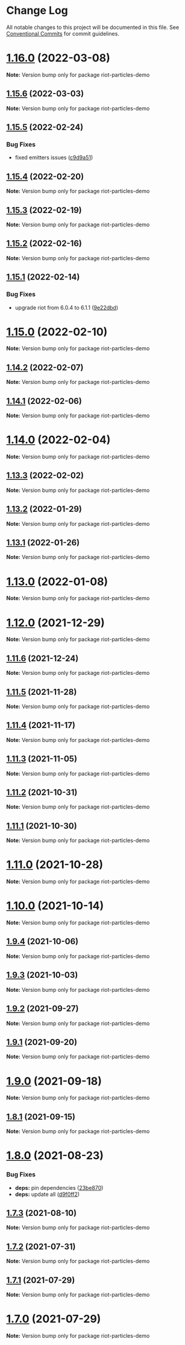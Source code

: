 # Change Log

All notable changes to this project will be documented in this file.
See [Conventional Commits](https://conventionalcommits.org) for commit guidelines.

# [1.16.0](https://github.com/matteobruni/tsparticles/compare/riot-particles-demo@1.15.6...riot-particles-demo@1.16.0) (2022-03-08)

**Note:** Version bump only for package riot-particles-demo





## [1.15.6](https://github.com/matteobruni/tsparticles/compare/riot-particles-demo@1.15.5...riot-particles-demo@1.15.6) (2022-03-03)

**Note:** Version bump only for package riot-particles-demo





## [1.15.5](https://github.com/matteobruni/tsparticles/compare/riot-particles-demo@1.15.4...riot-particles-demo@1.15.5) (2022-02-24)


### Bug Fixes

* fixed emitters issues ([c9d9a51](https://github.com/matteobruni/tsparticles/commit/c9d9a51e41fdc77a9bf544a09d979d8c2f6b10d5))





## [1.15.4](https://github.com/matteobruni/tsparticles/compare/riot-particles-demo@1.15.3...riot-particles-demo@1.15.4) (2022-02-20)

**Note:** Version bump only for package riot-particles-demo





## [1.15.3](https://github.com/matteobruni/tsparticles/compare/riot-particles-demo@1.15.2...riot-particles-demo@1.15.3) (2022-02-19)

**Note:** Version bump only for package riot-particles-demo





## [1.15.2](https://github.com/matteobruni/tsparticles/compare/riot-particles-demo@1.15.1...riot-particles-demo@1.15.2) (2022-02-16)

**Note:** Version bump only for package riot-particles-demo





## [1.15.1](https://github.com/matteobruni/tsparticles/compare/riot-particles-demo@1.15.0...riot-particles-demo@1.15.1) (2022-02-14)


### Bug Fixes

* upgrade riot from 6.0.4 to 6.1.1 ([9e22dbd](https://github.com/matteobruni/tsparticles/commit/9e22dbda3869f16657266b5d4cc096947502c864))





# [1.15.0](https://github.com/matteobruni/tsparticles/compare/riot-particles-demo@1.14.2...riot-particles-demo@1.15.0) (2022-02-10)

**Note:** Version bump only for package riot-particles-demo





## [1.14.2](https://github.com/matteobruni/tsparticles/compare/riot-particles-demo@1.14.1...riot-particles-demo@1.14.2) (2022-02-07)

**Note:** Version bump only for package riot-particles-demo





## [1.14.1](https://github.com/matteobruni/tsparticles/compare/riot-particles-demo@1.14.0...riot-particles-demo@1.14.1) (2022-02-06)

**Note:** Version bump only for package riot-particles-demo





# [1.14.0](https://github.com/matteobruni/tsparticles/compare/riot-particles-demo@1.13.3...riot-particles-demo@1.14.0) (2022-02-04)

**Note:** Version bump only for package riot-particles-demo





## [1.13.3](https://github.com/matteobruni/tsparticles/compare/riot-particles-demo@1.13.2...riot-particles-demo@1.13.3) (2022-02-02)

**Note:** Version bump only for package riot-particles-demo





## [1.13.2](https://github.com/matteobruni/tsparticles/compare/riot-particles-demo@1.13.1...riot-particles-demo@1.13.2) (2022-01-29)

**Note:** Version bump only for package riot-particles-demo





## [1.13.1](https://github.com/matteobruni/tsparticles/compare/riot-particles-demo@1.13.0...riot-particles-demo@1.13.1) (2022-01-26)

**Note:** Version bump only for package riot-particles-demo





# [1.13.0](https://github.com/matteobruni/tsparticles/compare/riot-particles-demo@1.12.0...riot-particles-demo@1.13.0) (2022-01-08)

**Note:** Version bump only for package riot-particles-demo





# [1.12.0](https://github.com/matteobruni/tsparticles/compare/riot-particles-demo@1.11.6...riot-particles-demo@1.12.0) (2021-12-29)

**Note:** Version bump only for package riot-particles-demo





## [1.11.6](https://github.com/matteobruni/tsparticles/compare/riot-particles-demo@1.11.5...riot-particles-demo@1.11.6) (2021-12-24)

**Note:** Version bump only for package riot-particles-demo





## [1.11.5](https://github.com/matteobruni/tsparticles/compare/riot-particles-demo@1.11.4...riot-particles-demo@1.11.5) (2021-11-28)

**Note:** Version bump only for package riot-particles-demo





## [1.11.4](https://github.com/matteobruni/tsparticles/compare/riot-particles-demo@1.11.3...riot-particles-demo@1.11.4) (2021-11-17)

**Note:** Version bump only for package riot-particles-demo





## [1.11.3](https://github.com/matteobruni/tsparticles/compare/riot-particles-demo@1.11.2...riot-particles-demo@1.11.3) (2021-11-05)

**Note:** Version bump only for package riot-particles-demo





## [1.11.2](https://github.com/matteobruni/tsparticles/compare/riot-particles-demo@1.11.1...riot-particles-demo@1.11.2) (2021-10-31)

**Note:** Version bump only for package riot-particles-demo





## [1.11.1](https://github.com/matteobruni/tsparticles/compare/riot-particles-demo@1.11.0...riot-particles-demo@1.11.1) (2021-10-30)

**Note:** Version bump only for package riot-particles-demo





# [1.11.0](https://github.com/matteobruni/tsparticles/compare/riot-particles-demo@1.10.0...riot-particles-demo@1.11.0) (2021-10-28)

**Note:** Version bump only for package riot-particles-demo





# [1.10.0](https://github.com/matteobruni/tsparticles/compare/riot-particles-demo@1.9.4...riot-particles-demo@1.10.0) (2021-10-14)

**Note:** Version bump only for package riot-particles-demo





## [1.9.4](https://github.com/matteobruni/tsparticles/compare/riot-particles-demo@1.9.3...riot-particles-demo@1.9.4) (2021-10-06)

**Note:** Version bump only for package riot-particles-demo





## [1.9.3](https://github.com/matteobruni/tsparticles/compare/riot-particles-demo@1.9.2...riot-particles-demo@1.9.3) (2021-10-03)

**Note:** Version bump only for package riot-particles-demo





## [1.9.2](https://github.com/matteobruni/tsparticles/compare/riot-particles-demo@1.9.1...riot-particles-demo@1.9.2) (2021-09-27)

**Note:** Version bump only for package riot-particles-demo





## [1.9.1](https://github.com/matteobruni/tsparticles/compare/riot-particles-demo@1.9.0...riot-particles-demo@1.9.1) (2021-09-20)

**Note:** Version bump only for package riot-particles-demo





# [1.9.0](https://github.com/matteobruni/tsparticles/compare/riot-particles-demo@1.8.1...riot-particles-demo@1.9.0) (2021-09-18)

**Note:** Version bump only for package riot-particles-demo





## [1.8.1](https://github.com/matteobruni/tsparticles/compare/riot-particles-demo@1.8.0...riot-particles-demo@1.8.1) (2021-09-15)

**Note:** Version bump only for package riot-particles-demo





# [1.8.0](https://github.com/matteobruni/tsparticles/compare/riot-particles-demo@1.7.3...riot-particles-demo@1.8.0) (2021-08-23)


### Bug Fixes

* **deps:** pin dependencies ([23be870](https://github.com/matteobruni/tsparticles/commit/23be8708d698e1e37a18f2ed292cbccffb0f1e47))
* **deps:** update all ([d9f0ff2](https://github.com/matteobruni/tsparticles/commit/d9f0ff2f8c4ac269aaad5077492746e3da8fb422))





## [1.7.3](https://github.com/matteobruni/tsparticles/compare/riot-particles-demo@1.7.2...riot-particles-demo@1.7.3) (2021-08-10)

**Note:** Version bump only for package riot-particles-demo





## [1.7.2](https://github.com/matteobruni/tsparticles/compare/riot-particles-demo@1.7.1...riot-particles-demo@1.7.2) (2021-07-31)

**Note:** Version bump only for package riot-particles-demo





## [1.7.1](https://github.com/matteobruni/tsparticles/compare/riot-particles-demo@1.7.0...riot-particles-demo@1.7.1) (2021-07-29)

**Note:** Version bump only for package riot-particles-demo





# [1.7.0](https://github.com/matteobruni/tsparticles/compare/riot-particles-demo@1.6.0...riot-particles-demo@1.7.0) (2021-07-29)

**Note:** Version bump only for package riot-particles-demo

